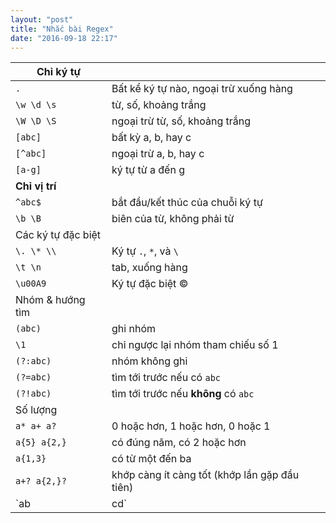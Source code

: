 ```yaml
---
layout: "post"
title: "Nhắc bài Regex"
date: "2016-09-18 22:17"
---
```


| **Chỉ ký tự** ||
---|---
| `.` | Bất kể ký tự nào, ngoại trừ xuống hàng |
| `\w \d \s` | từ, số, khoảng trắng |
| `\W \D \S` | ngoại trừ từ, số, khoảng trắng |
| `[abc]` | bất kỳ a, b, hay c |
| `[^abc]` | ngoại trừ a, b, hay c |
| `[a-g]` | ký tự từ a đến g |
| **Chỉ vị trí** |
| `^abc$` | bắt đầu/kết thúc của chuỗi ký tự |
| `\b \B` | biên của từ, không phải từ |
| Các ký tự đặc biệt |
| `\. \* \\` | Ký tự `.`, `*`, và `\`  |
| `\t \n` | tab, xuống hàng |
| `\u00A9` | Ký tự đặc biệt © |
| Nhóm & hướng tìm |
| `(abc)` | ghi nhóm |
| `\1` | chỉ ngược lại nhóm tham chiếu số 1 |
| `(?:abc)` | nhóm không ghi |
| `(?=abc)` | tìm tới trước nếu có `abc` |
| `(?!abc)` | tìm tới trước nếu **không** có `abc` |
| Số lượng |
| `a* a+ a?` | 0 hoặc hơn, 1 hoặc hơn, 0 hoặc 1 |
| `a{5} a{2,}` | có đúng năm, có 2 hoặc hơn |
| `a{1,3}` | có từ một đến ba |
| `a+? a{2,}?` | khớp càng ít càng tốt (khớp lần gặp đầu tiên) |
| `ab|cd` | tìm `ab` hoặc `cd` |
